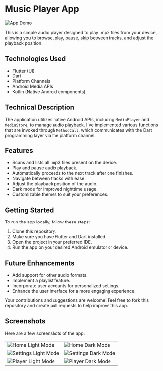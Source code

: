 # Music Player App

![App Demo](https://github.com/pedro-afk/android_music_player/tree/dev/assets/readme/player.gif)

This is a simple audio player designed to play .mp3 files from your device, allowing you to browse, play, pause, skip between tracks, and adjust the playback position.

## Technologies Used

- Flutter (UI)
- Dart
- Platform Channels
- Android Media APIs
- Kotlin (Native Android components)

## Technical Description

The application utilizes native Android APIs, including `MediaPlayer` and `MediaStore`, to manage audio playback. I've implemented various functions that are invoked through `MethodCall`, which communicates with the Dart programming layer via the platform channel.

## Features

- Scans and lists all .mp3 files present on the device.
- Play and pause audio playback.
- Automatically proceeds to the next track after one finishes.
- Navigate between tracks with ease.
- Adjust the playback position of the audio.
- Dark mode for improved nighttime usage.
- Customizable themes to suit your preferences.

## Getting Started

To run the app locally, follow these steps:

1. Clone this repository.
2. Make sure you have Flutter and Dart installed.
3. Open the project in your preferred IDE.
4. Run the app on your desired Android emulator or device.

## Future Enhancements

- Add support for other audio formats.
- Implement a playlist feature.
- Incorporate user accounts for personalized settings.
- Enhance the user interface for a more engaging experience.

Your contributions and suggestions are welcome! Feel free to fork this repository and create pull requests to help improve this app.

## Screenshots

Here are a few screenshots of the app:

<table>
  <tr>
    <td><img alt="Home Light Mode" src="https://github.com/pedro-afk/android_music_player/tree/dev/assets/readme/home_light_mode.png"/></td>
    <td><img alt="Home Dark Mode" src="https://github.com/pedro-afk/android_music_player/tree/dev/assets/readme/home_night_mode.png"/></td>
  </tr>
  <tr>
    <td><img alt="Settings Light Mode" src="https://github.com/pedro-afk/android_music_player/tree/dev/assets/readme/settings_light_mode.png"/></td>
    <td><img alt="Settings Dark Mode" src="https://github.com/pedro-afk/android_music_player/tree/dev/assets/readme/settings_night_mode.png"/></td>
  </tr>  
  <tr>
    <td><img alt="Player Light Mode" src="https://github.com/pedro-afk/android_music_player/tree/dev/assets/readme/player_light_mode.png"/></td>
    <td><img alt="Player Dark Mode" src="https://github.com/pedro-afk/android_music_player/tree/dev/assets/readme/player_night_mode.png"/></td>
  </tr>
</table>
